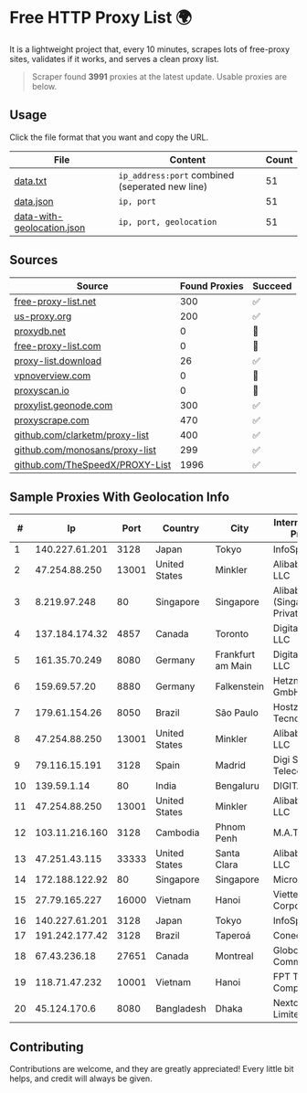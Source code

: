 
# Free HTTP Proxy List 🌍

It is a lightweight project that, every 10 minutes, scrapes lots of free-proxy sites, validates if it works, and serves a clean proxy list.


> Scraper found **3991** proxies at the latest update. Usable proxies are below.

## Usage

Click the file format that you want and copy the URL.


|File|Content|Count|
|----|-------|-----|
|[data.txt](https://raw.githubusercontent.com/themiralay/Proxy-List-World/master/data.txt)|`ip_address:port` combined (seperated new line)|51|
|[data.json](https://raw.githubusercontent.com/themiralay/Proxy-List-World/master/data.json)|`ip, port`|51|
|[data-with-geolocation.json](https://raw.githubusercontent.com/themiralay/Proxy-List-World/master/data-with-geolocation.json)|`ip, port, geolocation`|51|

## Sources

|Source|Found Proxies|Succeed|
|------|-------------|-------|
|[free-proxy-list.net](https://free-proxy-list.net)|300|✅|
|[us-proxy.org](https://www.us-proxy.org)|200|✅|
|[proxydb.net](http://proxydb.net)|0|🚫|
|[free-proxy-list.com](https://free-proxy-list.com/?page=&port=&type%5B%5D=http&type%5B%5D=https&up_time=0&search=Search)|0|🚫|
|[proxy-list.download](https://www.proxy-list.download/HTTP)|26|✅|
|[vpnoverview.com](https://vpnoverview.com/privacy/anonymous-browsing/free-proxy-servers)|0|🚫|
|[proxyscan.io](https://www.proxyscan.io)|0|🚫|
|[proxylist.geonode.com](https://proxylist.geonode.com/api/proxy-list?limit=300&page=1&sort_by=lastChecked&sort_type=desc&protocols=http,https)|300|✅|
|[proxyscrape.com](https://api.proxyscrape.com/v2/?request=displayproxies&protocol=http&timeout=10000&country=all&ssl=all&anonymity=all)|470|✅|
|[github.com/clarketm/proxy-list](https://raw.githubusercontent.com/clarketm/proxy-list/master/proxy-list-raw.txt)|400|✅|
|[github.com/monosans/proxy-list](https://raw.githubusercontent.com/monosans/proxy-list/main/proxies/http.txt)|299|✅|
|[github.com/TheSpeedX/PROXY-List](https://raw.githubusercontent.com/TheSpeedX/PROXY-List/master/http.txt)|1996|✅|


## Sample Proxies With Geolocation Info

|#|Ip|Port|Country|City|Internet Service Provider|
|-|--|----|-------|----|-------------------------|
|1|140.227.61.201|3128|Japan|Tokyo|InfoSphere|
|2|47.254.88.250|13001|United States|Minkler|Alibaba Cloud LLC|
|3|8.219.97.248|80|Singapore|Singapore|Alibaba Cloud (Singapore) Private Limited|
|4|137.184.174.32|4857|Canada|Toronto|DigitalOcean, LLC|
|5|161.35.70.249|8080|Germany|Frankfurt am Main|DigitalOcean, LLC|
|6|159.69.57.20|8880|Germany|Falkenstein|Hetzner Online GmbH|
|7|179.61.154.26|8050|Brazil|São Paulo|Hostzone Tecnologia LTDA|
|8|47.254.88.250|13001|United States|Minkler|Alibaba Cloud LLC|
|9|79.116.15.191|3128|Spain|Madrid|Digi Spain Telecom S.L.U.|
|10|139.59.1.14|80|India|Bengaluru|DIGITALOCEAN|
|11|47.254.88.250|13001|United States|Minkler|Alibaba Cloud LLC|
|12|103.11.216.160|3128|Cambodia|Phnom Penh|M.A.T Co., Ltd.|
|13|47.251.43.115|33333|United States|Santa Clara|Alibaba Cloud LLC|
|14|172.188.122.92|80|Singapore|Singapore|Microsoft|
|15|27.79.165.227|16000|Vietnam|Hanoi|Viettel Corporation|
|16|140.227.61.201|3128|Japan|Tokyo|InfoSphere|
|17|191.242.177.42|3128|Brazil|Taperoá|Conect Telecom|
|18|67.43.236.18|27651|Canada|Montreal|GloboTech Communications|
|19|118.71.47.232|10001|Vietnam|Hanoi|FPT Telecom Company|
|20|45.124.170.6|8080|Bangladesh|Dhaka|Nextonline Limited|



## Contributing

Contributions are welcome, and they are greatly appreciated! Every
little bit helps, and credit will always be given.

